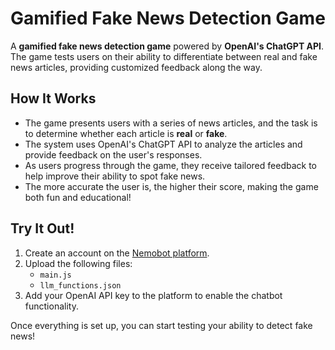 # Gamified Fake News Detection Game

A **gamified fake news detection game** powered by **OpenAI's ChatGPT API**. The game tests users on their ability to differentiate between real and fake news articles, providing customized feedback along the way.

## How It Works

- The game presents users with a series of news articles, and the task is to determine whether each article is **real** or **fake**.
- The system uses OpenAI's ChatGPT API to analyze the articles and provide feedback on the user's responses.
- As users progress through the game, they receive tailored feedback to help improve their ability to spot fake news.
- The more accurate the user is, the higher their score, making the game both fun and educational!

## Try It Out!

1. Create an account on the [Nemobot platform](https://nemobot-neue-experiment.vercel.app/).
2. Upload the following files:
   - `main.js`
   - `llm_functions.json`
3. Add your OpenAI API key to the platform to enable the chatbot functionality.

Once everything is set up, you can start testing your ability to detect fake news!

